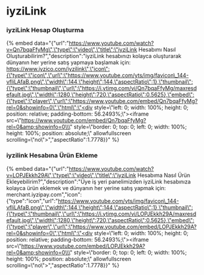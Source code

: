 # iyziLink

### iyziLink Hesap Oluşturma

{% embed data="{\"url\":\"https://www.youtube.com/watch?v=Qn7bqaFfyMg\",\"type\":\"video\",\"title\":\"iyziLink Hesabımı Nasıl Oluşturabilirim?\",\"description\":\"iyziLink hesabınızı kolayca oluşturarak dünyanın her yerine satış yapmaya başlamak için: https://www.iyzico.com/iyzilink\",\"icon\":{\"type\":\"icon\",\"url\":\"https://www.youtube.com/yts/img/favicon\_144-vfliLAfaB.png\",\"width\":144,\"height\":144,\"aspectRatio\":1},\"thumbnail\":{\"type\":\"thumbnail\",\"url\":\"https://i.ytimg.com/vi/Qn7bqaFfyMg/maxresdefault.jpg\",\"width\":1280,\"height\":720,\"aspectRatio\":0.5625},\"embed\":{\"type\":\"player\",\"url\":\"https://www.youtube.com/embed/Qn7bqaFfyMg?rel=0&showinfo=0\",\"html\":\"<div style=\\\"left: 0; width: 100%; height: 0; position: relative; padding-bottom: 56.2493%;\\\"><iframe src=\\\"https://www.youtube.com/embed/Qn7bqaFfyMg?rel=0&amp;showinfo=0\\\" style=\\\"border: 0; top: 0; left: 0; width: 100%; height: 100%; position: absolute;\\\" allowfullscreen scrolling=\\\"no\\\"></iframe></div>\",\"aspectRatio\":1.7778}}" %}

### iyzilink Hesabına Ürün Ekleme 

{% embed data="{\"url\":\"https://www.youtube.com/watch?v=LOPJEkkh29A\",\"type\":\"video\",\"title\":\"iyziLink Hesabıma Nasıl Ürün Ekleyebilirim?\",\"description\":\"Üye iş yeri panelimizden iyziLink hesabınıza kolayca ürün eklemek ve dünyanın her yerine satış yapmak için: merchant.iyzipay.com\",\"icon\":{\"type\":\"icon\",\"url\":\"https://www.youtube.com/yts/img/favicon\_144-vfliLAfaB.png\",\"width\":144,\"height\":144,\"aspectRatio\":1},\"thumbnail\":{\"type\":\"thumbnail\",\"url\":\"https://i.ytimg.com/vi/LOPJEkkh29A/maxresdefault.jpg\",\"width\":1280,\"height\":720,\"aspectRatio\":0.5625},\"embed\":{\"type\":\"player\",\"url\":\"https://www.youtube.com/embed/LOPJEkkh29A?rel=0&showinfo=0\",\"html\":\"<div style=\\\"left: 0; width: 100%; height: 0; position: relative; padding-bottom: 56.2493%;\\\"><iframe src=\\\"https://www.youtube.com/embed/LOPJEkkh29A?rel=0&amp;showinfo=0\\\" style=\\\"border: 0; top: 0; left: 0; width: 100%; height: 100%; position: absolute;\\\" allowfullscreen scrolling=\\\"no\\\"></iframe></div>\",\"aspectRatio\":1.7778}}" %}

